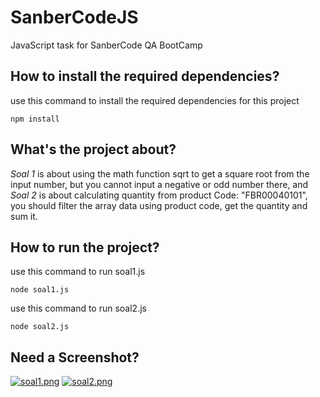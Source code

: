 # SanberCodeJS
JavaScript task for SanberCode QA BootCamp


## How to install the required dependencies?

use this command to install the required dependencies for this project
``` 
npm install
```

## What's the project about?

*Soal 1* is about using the math function sqrt to get a square root from the input number, but you cannot input a negative or odd number there, and *Soal 2* is about calculating quantity from product Code: "FBR00040101", you should filter the array data using product code, get the quantity and sum it.

## How to run the project?

use this command to run soal1.js
``` 
node soal1.js
```

use this command to run soal2.js
``` 
node soal2.js
```

## Need a Screenshot?

[![soal1.png](https://i.postimg.cc/PrZZzsjq/soal1.png)](https://postimg.cc/9rmrCkz3)
[![soal2.png](https://i.postimg.cc/Y9WqK78G/soal2.png)](https://postimg.cc/9RcjZv6C)

